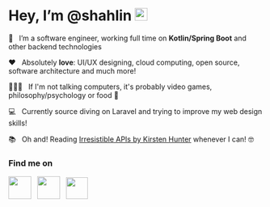 # Hey, I’m @shahlin <img src="https://media.giphy.com/media/hvRJCLFzcasrR4ia7z/giphy.gif" width="25px">
💼 &nbsp;&nbsp;I’m a software engineer, working full time on **Kotlin/Spring Boot** and other backend technologies

♥️ &nbsp;&nbsp;Absolutely **love**: UI/UX designing, cloud computing, open source, software architecture and much more!

🧘🏻‍♂️ &nbsp;&nbsp;If I'm not talking computers, it's probably video games, philosophy/psychology or food 🍔

💻 &nbsp;&nbsp;Currently source diving on Laravel and trying to improve my web design skills!

📚 &nbsp;&nbsp;Oh and! Reading [Irresistible APIs by Kirsten Hunter]([https://www.goodreads.com/book/show/44719608-refactoring#:~:text=Martin%20Fowler,-4.25&text=This%20eagerly%20awaited%20new%20edition,that%20demonstrate%20refactoring%20without%20classes.](https://www.amazon.com/Irresistible-APIs-Designing-that-developers/dp/1617292559)) whenever I can! 🤓


### Find me on
[<img src="https://cdn-icons-png.flaticon.com/512/1074/1074589.png" width="45px">](https://www.shahlin.com)
&nbsp;&nbsp;[<img src="https://www.pngkey.com/png/full/6-65108_twitter-circle-logo-transparent-background-twitter-logo.png" width="45px">](https://twitter.com/Shahlin_ibrahim)
&nbsp;&nbsp;[<img src="https://cdn3.iconfinder.com/data/icons/popular-services-brands-vol-2/512/stackoverflow-512.png" width="43px">](https://stackoverflow.com/users/2736770/shahlin-ibrahim)

